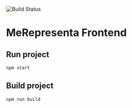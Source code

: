 ![Build Status](https://codebuild.us-east-1.amazonaws.com/badges?uuid=eyJlbmNyeXB0ZWREYXRhIjoicW0xSFFFREVueW5TMU1XMTBIbkV4aCtaUlRnZVlWK0FUK0NjRnFkVWxnUXZEcWVOQ05pZkNMVUdJRGYwZ1hrMStBajVkNUxUSDl0OElGa3hsMC9qQ2pRPSIsIml2UGFyYW1ldGVyU3BlYyI6IkhwNk54cUFxS2MyTkxnSVIiLCJtYXRlcmlhbFNldFNlcmlhbCI6MX0%3D&branch=master)

# MeRepresenta Frontend

## Run project

```
npm start
```

## Build project

```
npm run build
```
